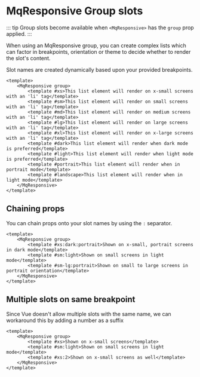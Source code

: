 # MqResponsive Group slots

::: tip
Group slots become available when `<MqResponsive>` has the `group` prop applied.
:::

When using an MqResponsive group, you can create complex lists which can factor in breakpoints, orientation or theme to decide whether to render the slot's content.

Slot names are created dynamically based upon your provided breakpoints.

```vue
<template>
    <MqResponsive group>
        <template #xs>This list element will render on x-small screens with an 'li' tag</template>
        <template #sm>This list element will render on small screens with an 'li' tag</template>
        <template #md>This list element will render on medium screens with an 'li' tag</template>
        <template #lg>This list element will render on large screens with an 'li' tag</template>
        <template #xl>This list element will render on x-large screens with an 'li' tag</template>
        <template #dark>This list element will render when dark mode is preferred</template>
        <template #light>This list element will render when light mode is preferred</template>
        <template #portrait>This list element will render when in portrait mode</template>
        <template #landscape>This list element will render when in light mode</template>
    </MqResponsive>
</template>
```

## Chaining props

You can chain props onto your slot names by using the `:` separator.

```vue
<template>
    <MqResponsive group>
        <template #xs:dark:portrait>Shown on x-small, portrait screens in dark mode</template>
        <template #sm:light>Shown on small screens in light mode</template>
        <template #sm-lg:portrait>Shown on small to large screens in portrait orientation</template>
    </MqResponsive>
</template>
```

## Multiple slots on same breakpoint

Since Vue doesn't allow multiple slots with the same name, we can workaround this by adding a number as a suffix

```vue
<template>
    <MqResponsive group>
        <template #xs>Shown on x-small screens</template>
        <template #sm:light>Shown on small screens in light mode</template>
        <template #xs:2>Shown on x-small screens as well</template>
    </MqResponsive>
</template>
```

